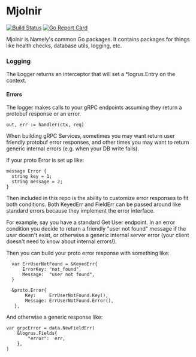 # Mjolnir

[![Build Status](https://travis-ci.org/namely/mjolnir.svg?branch=master)](https://travis-ci.org/namely/mjolnir)
[![Go Report Card](https://goreportcard.com/badge/namely/mjolnir)](https://goreportcard.com/report/namely/mjolnir)

Mjolnir is Namely's common Go packages. It contains packages for things like health checks, database utils, logging, etc.

### Logging

The Logger returns an interceptor that will set a *logrus.Entry on the context.

#### Errors

The logger makes calls to your gRPC endpoints assuming they return a protobuf response or an error.

    out, err := handler(ctx, req)

When building gRPC Services, sometimes you may want return user friendly protobuf error responses,
 and other times you may want to return generic internal errors (e.g. when your DB write fails).
 
 If your proto Error is set up like:

    message Error {
      string key = 1;
      string message = 2;
    }
 
 Then included in this repo is the ability to customize error responses to fit both conditions.
  Both KeyedErr and FieldErr can be passed around like standard errors because they implement the error interface.

 For example, say you have a standard Get User endpoint.
 In an error condition you decide to return a friendly "user not found" message if the user doesn't exist,
 or otherwise a generic internal server error (your client doesn't need to know about internal errors!).
          
 Then you can build your proto error response with something like: 
  
      var ErrUserNotFound = &KeyedErr{
          ErrorKey: "not_found",
          Message:  "user not found",
      }
      
      &proto.Error{
           Key:     ErrUserNotFound.Key(),
           Message: ErrUserNotFound.Error(),
       },
       
 And otherwise a generic response like:   
    
    var grpcError = data.NewFieldErr(
        &logrus.Fields{
            "error":  err,
        },
    )
